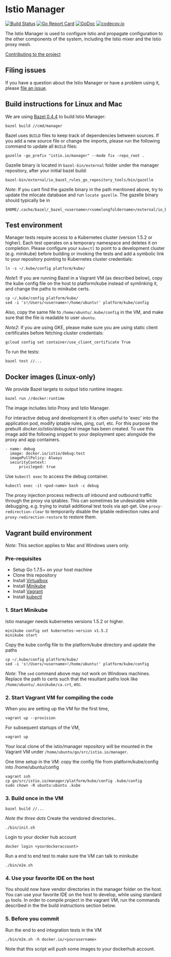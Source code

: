 # Istio Manager #
[![Build Status](https://travis-ci.org/istio/manager.svg?branch=master)](https://travis-ci.org/istio/manager)
[![Go Report Card](https://goreportcard.com/badge/github.com/istio/manager)](https://goreportcard.com/report/github.com/istio/manager)
[![GoDoc](https://godoc.org/github.com/istio/manager?status.svg)](https://godoc.org/github.com/istio/manager)
[![codecov.io](https://codecov.io/github/istio/manager/coverage.svg?branch=master)](https://codecov.io/github/istio/manager?branch=master)

The Istio Manager is used to configure Istio and propagate configuration to the
other components of the system, including the Istio mixer and the Istio proxy mesh.

[Contributing to the project](./CONTRIBUTING.md)

## Filing issues ##

If you have a question about the Istio Manager or have a problem using it, please
[file an issue](https://github.com/istio/manager/issues/new).

## Build instructions for Linux and Mac ##

We are using [Bazel 0.4.4](https://bazel.io) to build Istio Manager:

    bazel build //cmd/manager

Bazel uses `BUILD` files to keep track of dependencies between sources.  If you
add a new source file or change the imports, please run the following command
to update all `BUILD` files:

    gazelle -go_prefix "istio.io/manager" --mode fix -repo_root .

Gazelle binary is located in `bazel-bin/external` folder under the manager
repository, after your initial bazel build:

    bazel-bin/external/io_bazel_rules_go_repository_tools/bin/gazelle

_Note_: If you cant find the gazelle binary in the path mentioned above,
try to update the mlocate database and run `locate gazelle`. The gazelle
binary should typically be in

    $HOME/.cache/bazel/_bazel_<username>/<somelongfoldername>/external/io_bazel_rules_go_repository_tools/bin/gazelle

## Test environment ##

Manager tests require access to a Kubernetes cluster (version 1.5.2 or higher). Each
test operates on a temporary namespace and deletes it on completion.  Please
configure your `kubectl` to point to a development cluster (e.g. minikube)
before building or invoking the tests and add a symbolic link to your
repository pointing to Kubernetes cluster credentials:

    ln -s ~/.kube/config platform/kube/

_Note1_: If you are running Bazel in a Vagrant VM (as described below), copy
the kube config file on the host to platform/kube instead of symlinking it,
and change the paths to minikube certs.

    cp ~/.kube/config platform/kube/
    sed -i 's!/Users/<username>!/home/ubuntu!' platform/kube/config

Also, copy the same file to `/home/ubuntu/.kube/config` in the VM, and make
sure that the file is readable to user `ubuntu`.

_Note2_: If you are using GKE, please make sure you are using static client
certificates before fetching cluster credentials:

    gcloud config set container/use_client_certificate True

To run the tests:

    bazel test //...

## Docker images (Linux-only) ##

We provide Bazel targets to output Istio runtime images:

    bazel run //docker:runtime

The image includes Istio Proxy and Istio Manager.

For interactive debug and development it is often useful to 'exec' into the
application pod, modify iptable rules, ping, curl, etc. For this purpose the
prebuilt *docker.io/istio/debug:test* image has been created. To use this image
add the following snippet to your deployment spec alongside the proxy and app
containers.

    - name: debug
      image: docker.io/istio/debug:test
      imagePullPolicy: Always
      securityContext:
          privileged: true

Use `kubectl exec` to access the debug container.

    kubectl exec -it <pod-name> bash -c debug

The proxy injection process redirects *all* inbound and outbound traffic through
the proxy via iptables. This can sometimes be undesirable while debugging, e.g.
trying to install additional test tools via apt-get. Use
`proxy-redirection-clear` to temporarily disable the iptable redirection rules
and `proxy-redirection-restore` to restore them.

## Vagrant build environment

_Note:_ This section applies to Mac and Windows users only.

### Pre-requisites ##

- Setup Go 1.7.5+ on your host machine
- Clone this repository
- Install [Virtualbox](https://github.com/kubernetes/minikube/releases)
- Install [Minikube](https://github.com/kubernetes/minikube/releases)
- Install [Vagrant](https://www.vagrantup.com/downloads.html)
- Install [kubectl](https://kubernetes.io/docs/user-guide/prereqs/)

### 1. Start Minikube

Istio manager needs kubernetes versions 1.5.2 or higher.

    minikube config set kubernetes-version v1.5.2
    minikube start

Copy the kube config file to the platform/kube directory and update the paths

    cp ~/.kube/config platform/kube/
    sed -i 's!/Users/<username>!/home/ubuntu!' platform/kube/config

_Note_: The `sed` command above may not work on Windows machines. Replace
the path to certs such that the resultant paths look like
`/home/ubuntu/.minikube/ca.crt`, etc.

### 2. Start Vagrant VM for compiling the code

When you are setting up the VM for the first time,

    vagrant up --provision

For subsequent startups of the VM,

    vagrant up

Your local clone of the istio/manager repository will be mounted in the
Vagrant VM under `/home/ubuntu/go/src/istio.io/manager`.

One time setup in the VM: copy the config file from platform/kube/config
into /home/ubuntu/config

    vagrant ssh
    cp go/src/istio.io/manager/platform/kube/config .kube/config
    sudo chown -R ubuntu:ubuntu .kube

### 3. Build once in the VM

    bazel build //...

_Note the three dots_
Create the vendored directories..

    ./bin/init.sh

Login to your docker hub account

    docker login <yourdockeraccount>

Run a end to end test to make sure the VM can talk to minikube

    ./bin/e2e.sh

### 4. Use your favorite IDE on the host

You should now have vendor directories in the manager folder on the
host. You can use your favorite IDE on the host to develop, while using
standard `go` tools. In order to compile project in the vagrant VM, run the
commands described in the the build instructions section below.

### 5. Before you commit

Run the end to end integration tests in the VM

    ./bin/e2e.sh -h docker.io/<yourusername>

Note that this script will push some images to your dockerhub account.
